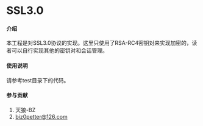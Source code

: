 # SSL3.0

#### 介绍
本工程是对SSL3.0协议的实现。这里只使用了RSA-RC4密钥对来实现加密的，读者可以自行实现其他的密钥对和会话管理。

#### 使用说明
请参考test目录下的代码。

#### 参与贡献

1.  天狼-BZ
2.  biz0petter@126.com
